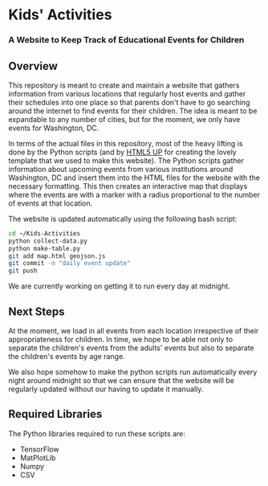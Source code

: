 # Kids' Activities
### A Website to Keep Track of Educational Events for Children

## Overview
This repository is meant to create and maintain a website that gathers information from various locations that regularly host events and gather their schedules into one place so that parents don't have to go searching around the internet to find events for their children. The idea is meant to be expandable to any number of cities, but for the moment, we only have events for Washington, DC.

In terms of the actual files in this repository, most of the heavy lifting is done by the Python scripts (and by [HTML5 UP](html5up.net) for creating the lovely template that we used to make this website). The Python scripts gather information about upcoming events from various institutions around Washington, DC and insert them into the HTML files for the website with the necessary formatting. This then creates an interactive map that displays where the events are with a marker with a radius proportional to the number of events at that location.

The website is updated automatically using the following bash script:
```bash
cd ~/Kids-Activities
python collect-data.py
python make-table.py
git add map.html geojson.js
git commit -m "daily event update"
git push
```
We are currently working on getting it to run every day at midnight.

## Next Steps
At the moment, we load in all events from each location irrespective of their appropriateness for children. In time, we hope to be able not only to separate the children's events from the adults' events but also to separate the children's events by age range.

We also hope somehow to make the python scripts run automatically every night around midnight so that we can ensure that the website will be regularly updated without our having to update it manually.

## Required Libraries
The Python libraries required to run these scripts are:
- TensorFlow
- MatPlotLib
- Numpy
- CSV
